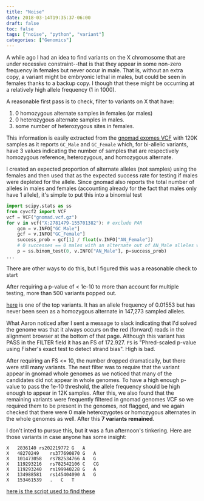 ```yaml
---
title: "Noise"
date: 2018-03-14T19:35:37-06:00
draft: false
toc: false
tags: ["noise", "python", "variant"]
categories: ["Genomics"]
---
```


A while ago I had an idea to find variants on the X chromosome that are under
recessive constraint--that is that they appear in some non-zero frequency in females but never
occur in male. That is, without an extra copy, a variant might be embryonic lethal in males, but
could be seen in females thanks to a backup copy. I though that these might be occurring at a
relatively high allele frequency (1 in 1000).

A reasonable first pass is to check, filter to variants on X that have:

1. 0 homozygous alternate samples in females (or males)
2. 0 heterozygous alternate samples in males.
3. some number of heterozygous sites in females.

This information is easily extracted from the [gnomad exomes VCF](http://gnomad.broadinstitute.org/downloads)
with 120K samples
as it reports `GC_Male` and `GC_Female`
which, for bi-allelic variants, have 3 values indicating the number of samples that
are respectively homozygous reference, heterozygous, and homozygous alternate.

I created an expected proportion of alternate alleles (not samples) using the females and then used that
as the expected success rate for testing if males were depleted for the allele. Since gnomad also reports
the total number of alleles in males and females (accounting already for the fact that males only have 1 allele),
it's simple to put this into a binomial test


```python
import scipy.stats as ss
from cyvcf2 import VCF
vcf = VCF("gnomad.vcf.gz")
for v in vcf("X:2781479-155701382"): # exclude PAR
    gcm = v.INFO["GC_Male"]
    gcf = v.INFO["GC_Female"]
    success_prob = gcf[1] / float(v.INFO["AN_Female"])
    # 0 successes == 0 males with an alternate out of AN_Male alleles with p defined by females.
    p = ss.binom_test(0, v.INFO["AN_Male"], p=success_prob)
...
```
There are other ways to do this, but I figured this was a reasonable check to start

After requiring a p-value of < 1e-10 to more than account for multiple testing, more than 500 variants popped
out. 

[here](http://gnomad.broadinstitute.org/variant/X-14937753-T-G) is one of the top variants. It has an allele frequency
of 0.01553 but has never been seen as a homozygous alternate in 147,273 sampled alleles.

What Aaron noticed after I sent a message to slack indicating that I'd solved the genome was that it always occurs on 
the red (forward) reads in the alignment browser at the bottom of that page. Although this variant has PASS in the FILTER
field it has an FS of 172.927. `FS` is "Phred-scaled p-value using Fisher's exact test to detect strand bias". High is bad.

After requiring an FS <= 10, the number dropped dramatically, but there were still many variants. The next filter was to
require that the variant appear in gnomad whole genomes as we noticed that many of the candidates did not appear in whole genomes.
To have a high enough p-value to pass the 1e-10 threshold, the allele frequency should be high enough to appear in 12K samples.
After this, we also found that the remaining variants were frequently filtered in gnomad genomes VCF so we required them to be
present in the genomes, not flagged, and we again checked that there were 0 male heterozygotes or homozygous alternates in the
whole genomes as well. After this **7 variants remained**.

I don't inted to pursue this, but it was a fun afternoon's tinkering. Here are those variants in case anyone has some
insight:

```
X	2836140	rs202219772	G	A
X	48270249	rs377690870	G	A
X	101473058	rs782534766	A	G
X	119293216	rs782542106	C	CG
X	119293240	rs199940228	G	A
X	134988581	rs145404090	A	G
X	153461539	.	C	T
```

[here is the script used to find these](https://gist.github.com/brentp/e8b400bf8bfb297c8d49f9673e32d2e4#file-male-depleted-x-py)
